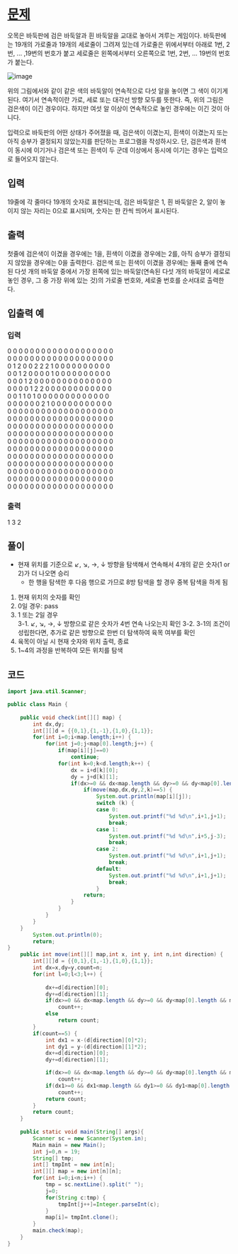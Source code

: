 # [문제](https://www.acmicpc.net/problem/2615)  
오목은 바둑판에 검은 바둑알과 흰 바둑알을 교대로 놓아서 겨루는 게임이다. 바둑판에는 19개의 가로줄과 19개의 세로줄이 그려져 있는데 가로줄은 위에서부터 아래로 1번, 2번, ... ,19번의 번호가 붙고 세로줄은 왼쪽에서부터 오른쪽으로 1번, 2번, ... 19번의 번호가 붙는다.

![image](https://user-images.githubusercontent.com/59672592/150804982-c4879d55-c776-4dbd-a0d0-3bac9f775249.png)

위의 그림에서와 같이 같은 색의 바둑알이 연속적으로 다섯 알을 놓이면 그 색이 이기게 된다. 여기서 연속적이란 가로, 세로 또는 대각선 방향 모두를 뜻한다. 즉, 위의 그림은 검은색이 이긴 경우이다. 하지만 여섯 알 이상이 연속적으로 놓인 경우에는 이긴 것이 아니다.

입력으로 바둑판의 어떤 상태가 주어졌을 때, 검은색이 이겼는지, 흰색이 이겼는지 또는 아직 승부가 결정되지 않았는지를 판단하는 프로그램을 작성하시오. 단, 검은색과 흰색이 동시에 이기거나 검은색 또는 흰색이 두 군데 이상에서 동시에 이기는 경우는 입력으로 들어오지 않는다.

## 입력  
19줄에 각 줄마다 19개의 숫자로 표현되는데, 검은 바둑알은 1, 흰 바둑알은 2, 알이 놓이지 않는 자리는 0으로 표시되며, 숫자는 한 칸씩 띄어서 표시된다.

## 출력  
첫줄에 검은색이 이겼을 경우에는 1을, 흰색이 이겼을 경우에는 2를, 아직 승부가 결정되지 않았을 경우에는 0을 출력한다. 검은색 또는 흰색이 이겼을 경우에는 둘째 줄에 연속된 다섯 개의 바둑알 중에서 가장 왼쪽에 있는 바둑알(연속된 다섯 개의 바둑알이 세로로 놓인 경우, 그 중 가장 위에 있는 것)의 가로줄 번호와, 세로줄 번호를 순서대로 출력한다.
## 입출력 예  
### 입력  
0 0 0 0 0 0 0 0 0 0 0 0 0 0 0 0 0 0 0  
0 0 0 0 0 0 0 0 0 0 0 0 0 0 0 0 0 0 0  
0 1 2 0 0 2 2 2 1 0 0 0 0 0 0 0 0 0 0  
0 0 1 2 0 0 0 0 1 0 0 0 0 0 0 0 0 0 0  
0 0 0 1 2 0 0 0 0 0 0 0 0 0 0 0 0 0 0  
0 0 0 0 1 2 2 0 0 0 0 0 0 0 0 0 0 0 0  
0 0 1 1 0 1 0 0 0 0 0 0 0 0 0 0 0 0 0  
0 0 0 0 0 0 2 1 0 0 0 0 0 0 0 0 0 0 0  
0 0 0 0 0 0 0 0 0 0 0 0 0 0 0 0 0 0 0  
0 0 0 0 0 0 0 0 0 0 0 0 0 0 0 0 0 0 0  
0 0 0 0 0 0 0 0 0 0 0 0 0 0 0 0 0 0 0  
0 0 0 0 0 0 0 0 0 0 0 0 0 0 0 0 0 0 0  
0 0 0 0 0 0 0 0 0 0 0 0 0 0 0 0 0 0 0  
0 0 0 0 0 0 0 0 0 0 0 0 0 0 0 0 0 0 0  
0 0 0 0 0 0 0 0 0 0 0 0 0 0 0 0 0 0 0  
0 0 0 0 0 0 0 0 0 0 0 0 0 0 0 0 0 0 0  
0 0 0 0 0 0 0 0 0 0 0 0 0 0 0 0 0 0 0  
0 0 0 0 0 0 0 0 0 0 0 0 0 0 0 0 0 0 0  
0 0 0 0 0 0 0 0 0 0 0 0 0 0 0 0 0 0 0  
### 출력  
1
3 2 

## 풀이  
- 현재 위치를 기준으로 ↙, ↘, →, ↓ 방향을 탐색해서 연속해서 4개의 같은 숫자(1 or 2)가 더 나오면 승리
    - 한 행을 탐색한 후 다음 행으로 가므로 8방 탐색을 할 경우 중복 탐색을 하게 됨
1. 현재 위치의 숫자를 확인  
2. 0일 경우: pass
3. 1 또는 2일 경우  
    3-1. ↙, ↘, →, ↓ 방향으로 같은 숫자가 4번 연속 나오는지 확인
    3-2. 3-1의 조건이 성립한다면, 추가로 같은 방향으로 한번 더 탐색하여 육목 여부를 확인
4. 육목이 아닐 시 현재 숫자와 위치 출력, 종료
5. 1~4의 과정을 반복하여 모든 위치를 탐색

## 코드  

```java
import java.util.Scanner;

public class Main {
	
	public void check(int[][] map) {
		int dx,dy;
		int[][]d = {{0,1},{1,-1},{1,0},{1,1}};
		for(int i=0;i<map.length;i++) {
			for(int j=0;j<map[0].length;j++) {
				if(map[i][j]==0) 
					continue;
				for(int k=0;k<d.length;k++) {
					dx = i+d[k][0];
					dy = j+d[k][1];
					if(dx>=0 && dx<map.length && dy>=0 && dy<map[0].length&&map[dx][dy]==map[i][j]) {
						if(move(map,dx,dy,2,k)==5) {
							System.out.println(map[i][j]);
							switch (k) {
							case 0:
								System.out.printf("%d %d\n",i+1,j+1);
								break;
							case 1:
								System.out.printf("%d %d\n",i+5,j-3);
								break;
							case 2:
								System.out.printf("%d %d\n",i+1,j+1);
								break;
							default:
								System.out.printf("%d %d\n",i+1,j+1);
								break;
							}
						return;
					}
				}
			}
		}
	}
		System.out.println(0);
		return;
}
	public int move(int[][] map,int x, int y, int n,int direction) {
		int[][]d = {{0,1},{1,-1},{1,0},{1,1}};
		int dx=x,dy=y,count=n;
		for(int l=0;l<3;l++) {
			
			dx+=d[direction][0];
			dy+=d[direction][1];
			if(dx>=0 && dx<map.length && dy>=0 && dy<map[0].length && map[x][y]==map[dx][dy]) 
				count++;
			else
				return count;
		}
		if(count==5) {
			int dx1 = x-(d[direction][0]*2);
			int dy1 = y-(d[direction][1]*2);
			dx+=d[direction][0];
			dy+=d[direction][1];

			if(dx>=0 && dx<map.length && dy>=0 && dy<map[0].length && map[x][y]==map[dx][dy]) 
				count++;
			if(dx1>=0 && dx1<map.length && dy1>=0 && dy1<map[0].length && map[x][y]==map[dx1][dy1]) 
				count++;
			return count;
		}
		return count;
	}
	
	public static void main(String[] args){
		Scanner sc = new Scanner(System.in);
		Main main = new Main();
		int j=0,n = 19;
		String[] tmp;
		int[] tmpInt = new int[n];
		int[][] map = new int[n][n];
		for(int i=0;i<n;i++) {
			tmp = sc.nextLine().split(" ");
			j=0;
			for(String c:tmp) {
				tmpInt[j++]=Integer.parseInt(c);
			}
			map[i]= tmpInt.clone();
		}
		main.check(map);
	}
}

```
